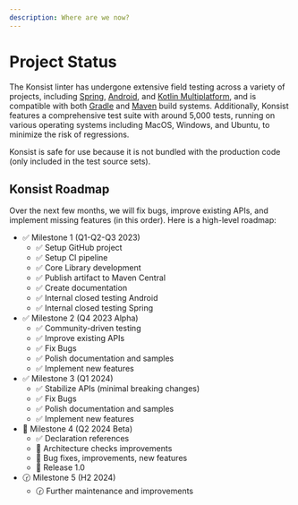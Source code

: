 ```yaml
---
description: Where are we now?
---
```


# Project Status

The Konsist linter has undergone extensive field testing across a variety of projects, including  [Spring](https://spring.io/), [Android](https://www.android.com/), and [Kotlin Multiplatform](https://kotlinlang.org/docs/multiplatform.html), and is compatible with both [Gradle](https://gradle.org/) and [Maven](https://maven.apache.org/) build systems. Additionally, Konsist features a comprehensive test suite with around 5,000 tests, running on various operating systems including MacOS, Windows, and Ubuntu, to minimize the risk of regressions.

Konsist is safe for use because it is not bundled with the production code (only included in the test source sets).

## Konsist Roadmap

Over the next few months, we will fix bugs, improve existing APIs, and implement missing features (in this order). Here is a high-level roadmap:

* ✅ Milestone 1 (Q1-Q2-Q3 2023)
  * ✅ Setup GitHub project
  * ✅ Setup CI pipeline
  * ✅ Core Library development
  * ✅ Publish artifact to Maven Central
  * ✅ Create documentation
  * ✅ Internal closed testing Android
  * ✅ Internal closed testing Spring
* ✅ Milestone 2 (Q4 2023 Alpha)
  * ✅ Community-driven testing
  * ✅ Improve existing APIs
  * ✅ Fix Bugs
  * ✅ Polish documentation and samples
  * ✅ Implement new features
* ✅  Milestone 3 (Q1 2024)
  * ✅  Stabilize APIs (minimal breaking changes)
  * ✅ Fix Bugs
  * ✅ Polish documentation and samples
  * ✅ Implement new features
* 🚀 Milestone 4 (Q2 2024 Beta)
  * ✅  Declaration references
  * 🚀 Architecture checks improvements
  * 🚀 Bug fixes, improvements, new features
  * 🚀 Release 1.0
* 🕝 Milestone 5 (H2 2024)
  * 🕝 Further maintenance and improvements
